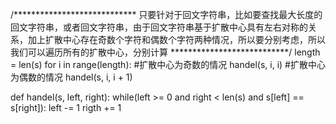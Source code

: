 /****************************
只要针对于回文字符串，比如要查找最大长度的回文字符串，或者回文字符串，由于回文字符串基于扩散中心具有左右对称的关系，加上扩散中心存在奇数个字符和偶数个字符两种情况，所以要分别考虑，所以我们可以遍历所有的扩散中心，分别计算
  ***************************/
length = len(s)
for i in range(length):
	#扩散中心为奇数的情况
	handel(s, i, i)
	#扩散中心为偶数的情况
	handel(s, i, i + 1)

def handel(s, left, right):
	while(left >= 0 and right < len(s) and s[left] == s[right]):
		left -= 1
		rigth += 1
	

